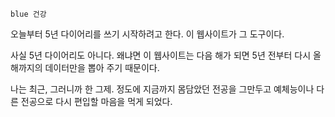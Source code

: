 
`blue 건강`

오늘부터 5년 다이어리를 쓰기 시작하려고 한다. 이 웹사이트가 그 도구이다.

사실 5년 다이어리도 아니다. 왜냐면 이 웹사이트는 다음 해가 되면 5년 전부터 다시 올해까지의 데이터만을 뽑아 주기 때문이다.

나는 최근, 그러니까 한 그제. 정도에 지금까지 몸담았던 전공을 그만두고 예체능이나 다른 전공으로 다시 편입할 마음을 먹게 되었다.
